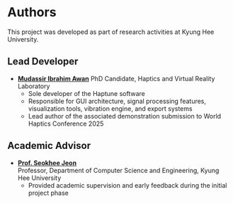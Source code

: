 # Authors

This project was developed as part of research activities at Kyung Hee University.

## Lead Developer
- **[Mudassir Ibrahim Awan](https://scholar.google.com/citations?user=DJKWlwoAAAAJ)** 
  PhD Candidate, Haptics and Virtual Reality Laboratory  
  - Sole developer of the Haptune software  
  - Responsible for GUI architecture, signal processing features, visualization tools, vibration engine, and export systems  
  - Lead author of the associated demonstration submission to World Haptics Conference 2025

## Academic Advisor
- **[Prof. Seokhee Jeon](http://haptics.khu.ac.kr/jeon/)**  
  Professor, Department of Computer Science and Engineering, Kyung Hee University  
  - Provided academic supervision and early feedback during the initial project phase
